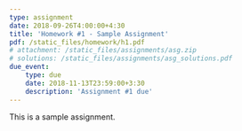 ```yaml
---
type: assignment
date: 2018-09-26T4:00:00+4:30
title: 'Homework #1 - Sample Assignment'
pdf: /static_files/homework/h1.pdf
# attachment: /static_files/assignments/asg.zip
# solutions: /static_files/assignments/asg_solutions.pdf
due_event: 
    type: due
    date: 2018-11-13T23:59:00+3:30
    description: 'Assignment #1 due'
---
```

This is a sample assignment.
